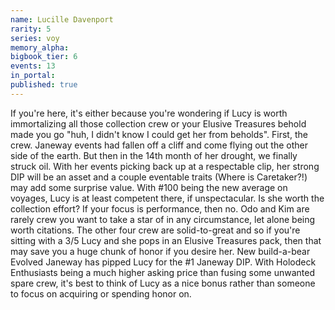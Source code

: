 ```yaml
---
name: Lucille Davenport
rarity: 5
series: voy
memory_alpha:
bigbook_tier: 6
events: 13
in_portal:
published: true
---
```


If you're here, it's either because you're wondering if Lucy is worth immortalizing all those collection crew or your Elusive Treasures behold made you go "huh, I didn't know I could get her from beholds". First, the crew. Janeway events had fallen off a cliff and come flying out the other side of the earth. But then in the 14th month of her drought, we finally struck oil. With her events picking back up at a respectable clip, her strong DIP will be an asset and a couple eventable traits (Where is Caretaker?!) may add some surprise value. With #100 being the new average on voyages, Lucy is at least competent there, if unspectacular.
Is she worth the collection effort? If your focus is performance, then no. Odo and Kim are rarely crew you want to take a star of in any circumstance, let alone being worth citations. The other four crew are solid-to-great and so if you're sitting with a 3/5 Lucy and she pops in an Elusive Treasures pack, then that may save you a huge chunk of honor if you desire her.
New build-a-bear Evolved Janeway has pipped Lucy for the #1 Janeway DIP. With Holodeck Enthusiasts being a much higher asking price than fusing some unwanted spare crew, it's best to think of Lucy as a nice bonus rather than someone to focus on acquiring or spending honor on.
